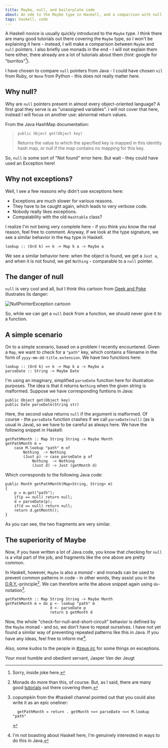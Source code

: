 ```yaml
---
title: Maybe, null, and boilerplate code
about: An ode to the Maybe type in Haskell, and a comparison with null.
tags: haskell, code
---
```


A Haskell novice is usually quickly introduced to the `Maybe` type. I think
there are many good tutorials out there covering the `Maybe` type, so I won't
be explaining it here - instead, I will make a comparison between `Maybe` and
`null` pointers. I also briefly use monads in the end - I will not explain them
here either, there already are a lot of tutorials about them (hint: google for
"burritos"[^1]).

[^1]: Sorry, inside joke here.

I have chosen to compare `null` pointers from Java - I could have chosen `nil`
from Ruby, or `None` from Python - this does not really matter here.

## Why null?

Why are `null` pointers present in almost every object-oriented language? A
first goal they serve is as "unassigned variables". I will not cover that here,
instead I will focus on another use: abnormal return values.

From the Java HashMap documentation:

>     public Object get(Object key)
>
> Returns the value to which the specified key is mapped in this identity
> hash map, or null if the map contains no mapping for this key.

So, `null` is some sort of "Not found" error here. But wait - they could
have used an Exception here!

## Why not exceptions?

Well, I see a few reasons why didn't use exceptions here:

- Exceptions are much slower for various reasons.
- They have to be caught again, which leads to very verbose code.
- Nobody really likes exceptions.
- Compatability with the old `Hashtable` class?

I realize I'm not being very complete here - if you think you know the real
reason, feel free to comment. Anyway, if we look at the type signature, we
see a similar behavior in the `Map` type in Haskell.

~~~~~{.haskell}
lookup :: (Ord k) => k -> Map k a -> Maybe a
~~~~~

We see a similar behavior here: when the object is found, we get a `Just a`,
and when it is not found, we get `Nothing` - comparable to a `null` pointer.

## The danger of null

`null` is very cool and all, but I think this cartoon from
[Geek and Poke](http://geekandpoke.typepad.com/) illustrates its danger:

![NullPointerException cartoon]($root/images/2010-01-04-null-pointer-exception.png)

So, while we can get a `null` *back* from a function, we should never give it
*to* a function.

## A simple scenario

On to a simple scenario, based on a problem I recently encountered. Given a
`Map`, we want to check for a `"path"` key, which contains a filename in the
form of `yyyy-mm-dd-title.extension`. We have two functions here:

~~~~~{.haskell}
lookup :: (Ord k) => k -> Map k a -> Maybe a
parseDate :: String -> Maybe Date
~~~~~

I'm using an imaginary, simplified `parseDate` function here for illustration
purposes. The idea is that it returns `Nothing` when the given string is
malformed. Suppose we have corresponding funtions in Java:

~~~~~{.java}
public Object get(Object key)
public Date parseDate(String str)
~~~~~

Here, the second value returns `null` if the argument is malformed. Of course -
the `parseDate` function crashes if we call `parseDate(null)` (as is usual in
Java), so we have to be careful as always here. We have the following snippet
in Haskell:

~~~~~{.haskell}
getPathMonth :: Map String String -> Maybe Month
getPathMonth m = 
    case M.lookup "path" m of
        Nothing  -> Nothing
        (Just p) -> case parseDate p of
            Nothing  -> Nothing
            (Just d) -> Just (getMonth d)
~~~~~

Which corresponds to the following Java code:

~~~~~{.java}
public Month getPathMonth(Map<String, String> m)
{
    p = m.get("path");
    if(p == null) return null;
    d = parseDate(p);
    if(d == null) return null;
    return d.getMonth();
}
~~~~~

As you can see, the two fragments are very similar.

## The superiority of Maybe

Now, if you have written a lot of Java code, you know that checking for `null`
is a vital part of the job, and fragments like the one above are pretty common.

In Haskell, however, `Maybe` is also a *monad* - and monads can be used to
prevent common patterns in code - in other words, they assist you in the
[D.R.Y.](http://en.wikipedia.org/wiki/Don't_repeat_yourself)-principle[^2]. We
can therefore write the above snippet again using `do`-notation[^3].

[^2]: Monads do more than this, of course. But, as I said, there are many good
      [tutorials](http://www.haskell.org/all_about_monads/html/index.html) out
      there covering them.

[^3]: copumpkin from the #haskell channel pointed out that you could also write
      it as an epic oneliner:

          getPathMonth = return . getMonth <=< parseDate <=< M.lookup "path"

~~~~~{.haskell}
getPathMonth :: Map String String -> Maybe Month
getPathMonth m = do p <- lookup "path" m
                    d <- parseDate p
                    return $ getMonth d
~~~~~

Now, the whole "check-for-null-and-short-circuit" behavior is defined by the
`Maybe` monad - and so, we don't have to repeat ourselves. I have not yet found
a similar way of preventing repeated patterns like this in Java. If you have any
ideas, feel free to inform me[^4].

[^4]: I'm not boasting about Haskell here, I'm genuinely interested in ways to
      do this in Java.

Also, some kudos to the people in [#zeus irc](http://zeus.ugent.be) for some
things on exceptions.

Your most humble and obedient servant,
Jasper Van der Jeugt
